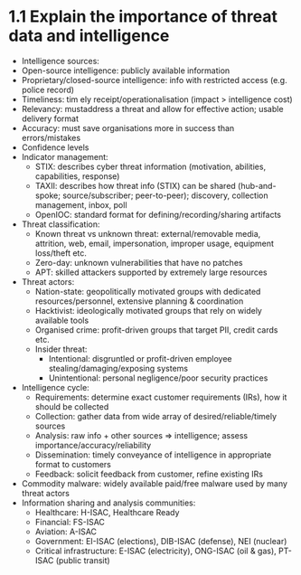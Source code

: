 # 1.1 Explain the importance of threat data and intelligence

* Intelligence sources:
* Open-source intelligence: publicly available information
* Proprietary/closed-source intelligence: info with restricted access (e.g. police record)
* Timeliness: tim ely receipt/operationalisation (impact > intelligence cost)
* Relevancy: mustaddress a threat and allow for effective action; usable delivery format
* Accuracy: must save organisations more in success than errors/mistakes
* Confidence levels
* Indicator management:
  * STIX: describes cyber threat information (motivation, abilities, capabilities, response)
  * TAXII: describes how threat info (STIX) can be shared (hub-and-spoke; source/subscriber; peer-to-peer); discovery, collection management, inbox, poll
  * OpenIOC: standard format for defining/recording/sharing artifacts
* Threat classification:
  * Known threat vs unknown threat: external/removable media, attrition, web, email, impersonation, improper usage, equipment loss/theft etc.
  * Zero-day: unknown vulnerabilities that have no patches
  * APT: skilled attackers supported by extremely large resources
* Threat actors:
  * Nation-state: geopolitically motivated groups with dedicated resources/personnel, extensive planning & coordination
  * Hacktivist: ideologically motivated groups that rely on widely available tools
  * Organised crime: profit-driven groups that target PII, credit cards etc.
  * Insider threat:
    * Intentional: disgruntled or profit-driven employee stealing/damaging/exposing systems
    * Unintentional: personal negligence/poor security practices
* Intelligence cycle:
  * Requirements: determine exact customer requirements (IRs), how it should be collected
  * Collection: gather data from wide array of desired/reliable/timely sources
  * Analysis: raw info + other sources => intelligence; assess importance/accuracy/reliability
  * Dissemination: timely conveyance of intelligence in appropriate format to customers
  * Feedback: solicit feedback from customer, refine existing IRs
* Commodity malware: widely available paid/free malware used by many threat actors
* Information sharing and analysis communities:
  * Healthcare: H-ISAC, Healthcare Ready
  * Financial: FS-ISAC
  * Aviation: A-ISAC
  * Government: EI-ISAC (elections), DIB-ISAC (defense), NEI (nuclear)
  * Critical infrastructure: E-ISAC (electricity), ONG-ISAC (oil & gas), PT-ISAC (public transit)
